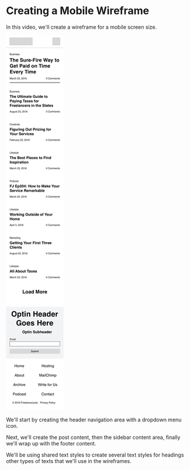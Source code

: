# Creating a Mobile Wireframe
In this video, we'll create a wireframe for a mobile screen size.

![](Wireframe-Mobile.png)

We'll start by creating the header navigation area with a dropdown menu icon.

Next, we'll create the post content, then the sidebar content area, finally we'll wrap up with the footer content.

We'll be using shared text styles to create several text styles for headings other types of texts that we'll use in the wireframes.
